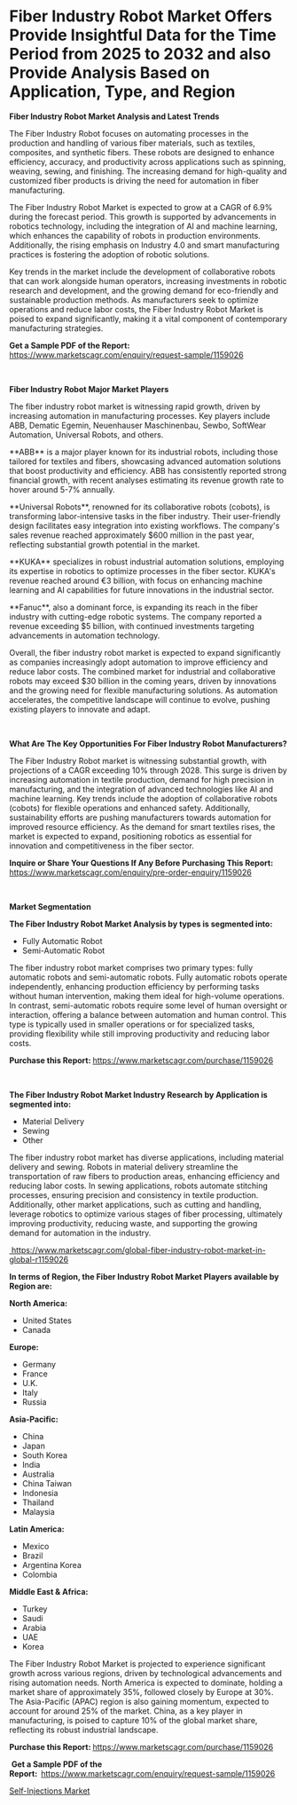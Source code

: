 <p><h1>Fiber Industry Robot Market Offers Provide Insightful Data for the Time Period from 2025 to 2032 and also Provide Analysis Based on Application, Type, and Region</h1></p><p><strong>Fiber Industry Robot Market Analysis and Latest Trends</strong></p>
<p><p>The Fiber Industry Robot focuses on automating processes in the production and handling of various fiber materials, such as textiles, composites, and synthetic fibers. These robots are designed to enhance efficiency, accuracy, and productivity across applications such as spinning, weaving, sewing, and finishing. The increasing demand for high-quality and customized fiber products is driving the need for automation in fiber manufacturing.</p><p>The Fiber Industry Robot Market is expected to grow at a CAGR of 6.9% during the forecast period. This growth is supported by advancements in robotics technology, including the integration of AI and machine learning, which enhances the capability of robots in production environments. Additionally, the rising emphasis on Industry 4.0 and smart manufacturing practices is fostering the adoption of robotic solutions.</p><p>Key trends in the market include the development of collaborative robots that can work alongside human operators, increasing investments in robotic research and development, and the growing demand for eco-friendly and sustainable production methods. As manufacturers seek to optimize operations and reduce labor costs, the Fiber Industry Robot Market is poised to expand significantly, making it a vital component of contemporary manufacturing strategies.</p></p>
<p><strong>Get a Sample PDF of the Report:&nbsp;</strong> <a href="https://www.marketscagr.com/enquiry/request-sample/1159026?utm_campaign=1932&utm_medium=2&utm_source=Github&utm_content=ia&utm_term=22032025&utm_id=fiber-industry-robot">https://www.marketscagr.com/enquiry/request-sample/1159026</a></p>
<p>&nbsp;</p>
<p><strong>Fiber Industry Robot Major Market Players</strong></p>
<p><p>The fiber industry robot market is witnessing rapid growth, driven by increasing automation in manufacturing processes. Key players include ABB, Dematic Egemin, Neuenhauser Maschinenbau, Sewbo, SoftWear Automation, Universal Robots, and others.</p><p>**ABB** is a major player known for its industrial robots, including those tailored for textiles and fibers, showcasing advanced automation solutions that boost productivity and efficiency. ABB has consistently reported strong financial growth, with recent analyses estimating its revenue growth rate to hover around 5-7% annually.</p><p>**Universal Robots**, renowned for its collaborative robots (cobots), is transforming labor-intensive tasks in the fiber industry. Their user-friendly design facilitates easy integration into existing workflows. The company's sales revenue reached approximately $600 million in the past year, reflecting substantial growth potential in the market.</p><p>**KUKA** specializes in robust industrial automation solutions, employing its expertise in robotics to optimize processes in the fiber sector. KUKA's revenue reached around €3 billion, with focus on enhancing machine learning and AI capabilities for future innovations in the industrial sector.</p><p>**Fanuc**, also a dominant force, is expanding its reach in the fiber industry with cutting-edge robotic systems. The company reported a revenue exceeding $5 billion, with continued investments targeting advancements in automation technology.</p><p>Overall, the fiber industry robot market is expected to expand significantly as companies increasingly adopt automation to improve efficiency and reduce labor costs. The combined market for industrial and collaborative robots may exceed $30 billion in the coming years, driven by innovations and the growing need for flexible manufacturing solutions. As automation accelerates, the competitive landscape will continue to evolve, pushing existing players to innovate and adapt.</p></p>
<p>&nbsp;</p>
<p><strong>What Are The Key Opportunities For Fiber Industry Robot Manufacturers?</strong></p>
<p><p>The Fiber Industry Robot market is witnessing substantial growth, with projections of a CAGR exceeding 10% through 2028. This surge is driven by increasing automation in textile production, demand for high precision in manufacturing, and the integration of advanced technologies like AI and machine learning. Key trends include the adoption of collaborative robots (cobots) for flexible operations and enhanced safety. Additionally, sustainability efforts are pushing manufacturers towards automation for improved resource efficiency. As the demand for smart textiles rises, the market is expected to expand, positioning robotics as essential for innovation and competitiveness in the fiber sector.</p></p>
<p><strong>Inquire or Share Your Questions If Any Before Purchasing This Report:</strong> <a href="https://www.marketscagr.com/enquiry/pre-order-enquiry/1159026?utm_campaign=1932&utm_medium=2&utm_source=Github&utm_content=ia&utm_term=22032025&utm_id=fiber-industry-robot">https://www.marketscagr.com/enquiry/pre-order-enquiry/1159026</a></p>
<p>&nbsp;</p>
<p><strong>Market Segmentation</strong></p>
<p><strong>The Fiber Industry Robot Market Analysis by types is segmented into:</strong></p>
<p><ul><li>Fully Automatic Robot</li><li>Semi-Automatic Robot</li></ul></p>
<p><p>The fiber industry robot market comprises two primary types: fully automatic robots and semi-automatic robots. Fully automatic robots operate independently, enhancing production efficiency by performing tasks without human intervention, making them ideal for high-volume operations. In contrast, semi-automatic robots require some level of human oversight or interaction, offering a balance between automation and human control. This type is typically used in smaller operations or for specialized tasks, providing flexibility while still improving productivity and reducing labor costs.</p></p>
<p><strong>Purchase this Report:&nbsp;</strong><a href="https://www.marketscagr.com/purchase/1159026?utm_campaign=1932&utm_medium=2&utm_source=Github&utm_content=ia&utm_term=22032025&utm_id=fiber-industry-robot">https://www.marketscagr.com/purchase/1159026</a></p>
<p>&nbsp;</p>
<p><strong>The Fiber Industry Robot Market Industry Research by Application is segmented into:</strong></p>
<p><ul><li>Material Delivery</li><li>Sewing</li><li>Other</li></ul></p>
<p><p>The fiber industry robot market has diverse applications, including material delivery and sewing. Robots in material delivery streamline the transportation of raw fibers to production areas, enhancing efficiency and reducing labor costs. In sewing applications, robots automate stitching processes, ensuring precision and consistency in textile production. Additionally, other market applications, such as cutting and handling, leverage robotics to optimize various stages of fiber processing, ultimately improving productivity, reducing waste, and supporting the growing demand for automation in the industry.</p></p>
<p><a href="https://www.marketscagr.com/global-fiber-industry-robot-market-in-global-r1159026?utm_campaign=1932&utm_medium=2&utm_source=Github&utm_content=ia&utm_term=22032025&utm_id=fiber-industry-robot">&nbsp;https://www.marketscagr.com/global-fiber-industry-robot-market-in-global-r1159026</a></p>
<p><strong>In terms of Region, the Fiber Industry Robot Market Players available by Region are:</strong></p>
<p>
    <p> <strong> North America: </strong>
        <ul>
            <li>United States</li>
            <li>Canada</li>
        </ul>
        </p> 
    <p> <strong> Europe: </strong>
        <ul>
            <li>Germany</li>
            <li>France</li>
            <li>U.K.</li>
            <li>Italy</li>
            <li>Russia</li>
        </ul>
        </p> 
    <p> <strong> Asia-Pacific: </strong>
        <ul>
            <li>China</li>
            <li>Japan</li>
            <li>South Korea</li>
            <li>India</li>
            <li>Australia</li>
            <li>China Taiwan</li>
            <li>Indonesia</li>
            <li>Thailand</li>
            <li>Malaysia</li>
        </ul>
        </p> 
    <p> <strong> Latin America: </strong>
        <ul>
            <li>Mexico</li>
            <li>Brazil</li>
            <li>Argentina Korea</li>
            <li>Colombia</li>
        </ul>
        </p> 
    <p> <strong> Middle East & Africa: </strong>
        <ul>
            <li>Turkey</li>
            <li>Saudi</li>
            <li>Arabia</li>
            <li>UAE</li>
            <li>Korea</li>
        </ul>
    </p>
    </p>
<p><p>The Fiber Industry Robot Market is projected to experience significant growth across various regions, driven by technological advancements and rising automation needs. North America is expected to dominate, holding a market share of approximately 35%, followed closely by Europe at 30%. The Asia-Pacific (APAC) region is also gaining momentum, expected to account for around 25% of the market. China, as a key player in manufacturing, is poised to capture 10% of the global market share, reflecting its robust industrial landscape.</p></p>
<p><strong>Purchase this Report: </strong><a href="https://www.marketscagr.com/purchase/1159026?utm_campaign=1932&utm_medium=2&utm_source=Github&utm_content=ia&utm_term=22032025&utm_id=fiber-industry-robot">https://www.marketscagr.com/purchase/1159026</a></p>
<p>&nbsp;<strong>Get a Sample PDF of the Report:&nbsp;&nbsp;</strong><a href="https://www.marketscagr.com/enquiry/request-sample/1159026?utm_campaign=1932&utm_medium=2&utm_source=Github&utm_content=ia&utm_term=22032025&utm_id=fiber-industry-robot">https://www.marketscagr.com/enquiry/request-sample/1159026</a></p>
<p><strong></strong></p>
<p><p><a href="https://github.com/luckyshygirl/Market-Research-Report-List-7/blob/main/self-injections-market.md?utm_campaign=1932&utm_medium=2&utm_source=Github&utm_content=ia&utm_term=22032025&utm_id=fiber-industry-robot">Self-Injections Market</a></p></p>